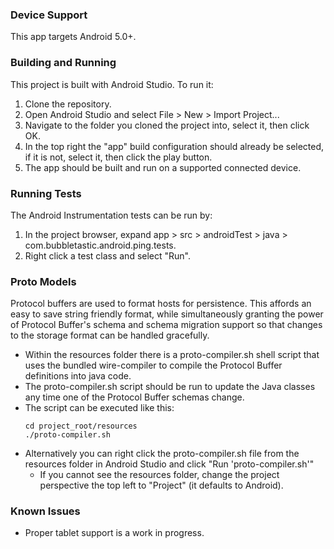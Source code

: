 ### Device Support ###
This app targets Android 5.0+.

### Building and Running ###
This project is built with Android Studio. To run it:
1. Clone the repository.
2. Open Android Studio and select File > New > Import Project...
3. Navigate to the folder you cloned the project into, select it, then click OK.
4. In the top right the "app" build configuration should already be selected, if it is not, select it, then click the play button.
5. The app should be built and run on a supported connected device.

### Running Tests ###
The Android Instrumentation tests can be run by:
1. In the project browser, expand app > src > androidTest > java > com.bubbletastic.android.ping.tests.
2. Right click a test class and select "Run".


### Proto Models ###
Protocol buffers are used to format hosts for persistence. This affords an easy to save string friendly format, while simultaneously granting the power of Protocol Buffer's schema and schema migration support so that changes to the storage format can be handled gracefully.

* Within the resources folder there is a proto-compiler.sh shell script that uses the bundled wire-compiler to compile the Protocol Buffer definitions into java code.
* The proto-compiler.sh script should be run to update the Java classes any time one of the Protocol Buffer schemas change.
* The script can be executed like this:
    ```
    cd project_root/resources
    ./proto-compiler.sh
    ```
* Alternatively you can right click the proto-compiler.sh file from the resources folder in Android Studio and click "Run 'proto-compiler.sh'"
    * If you cannot see the resources folder, change the project perspective the top left to "Project" (it defaults to Android).

### Known Issues ###

* Proper tablet support is a work in progress.